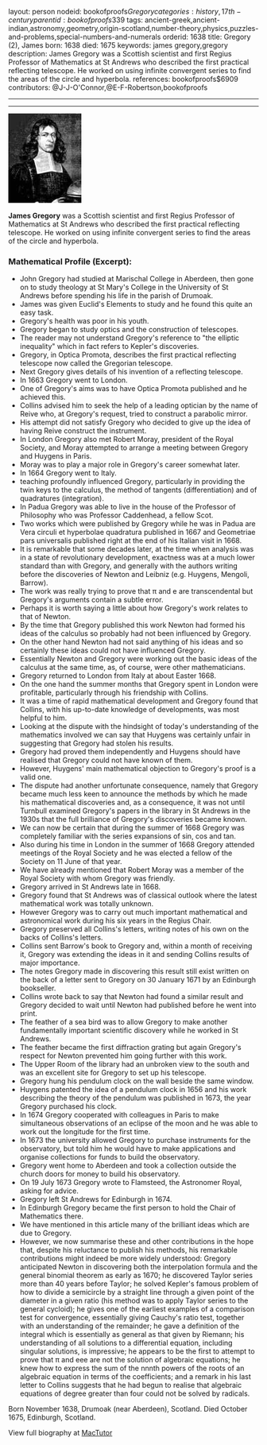 layout: person
nodeid: bookofproofs$Gregory
categories: history,17th-century
parentid: bookofproofs$339
tags: ancient-greek,ancient-indian,astronomy,geometry,origin-scotland,number-theory,physics,puzzles-and-problems,special-numbers-and-numerals
orderid: 1638
title: Gregory (2), James
born: 1638
died: 1675
keywords: james gregory,gregory
description: James Gregory was a Scottish scientist and first Regius Professor of Mathematics at St Andrews who described the first practical reflecting telescope. He worked on using infinite convergent series to find the areas of the circle and hyperbola.
references: bookofproofs$6909
contributors: @J-J-O'Connor,@E-F-Robertson,bookofproofs

---



---

![Gregory.jpg](https://github.com/bookofproofs/bookofproofs.github.io/blob/main/_sources/_assets/images/portraits/Gregory.jpg?raw=true)

**James Gregory** was a Scottish scientist and first Regius Professor of Mathematics at St Andrews who described the first practical reflecting telescope. He worked on using infinite convergent series to find the areas of the circle and hyperbola.

### Mathematical Profile (Excerpt):
* John Gregory had studied at Marischal College in Aberdeen, then gone on to study theology at St Mary's College in the University of St Andrews before spending his life in the parish of Drumoak.
* James was given Euclid's Elements to study and he found this quite an easy task.
* Gregory's health was poor in his youth.
* Gregory began to study optics and the construction of telescopes.
* The reader may not understand Gregory's reference to "the elliptic inequality" which in fact refers to Kepler's discoveries.
* Gregory, in Optica Promota, describes the first practical reflecting telescope now called the Gregorian telescope.
* Next Gregory gives details of his invention of a reflecting telescope.
* In 1663 Gregory went to London.
* One of Gregory's aims was to have Optica Promota published and he achieved this.
* Collins advised him to seek the help of a leading optician by the name of Reive who, at Gregory's request, tried to construct a parabolic mirror.
* His attempt did not satisfy Gregory who decided to give up the idea of having Reive construct the instrument.
* In London Gregory also met Robert Moray, president of the Royal Society, and Moray attempted to arrange a meeting between Gregory and Huygens in Paris.
* Moray was to play a major role in Gregory's career somewhat later.
* In 1664 Gregory went to Italy.
* teaching profoundly influenced Gregory, particularly in providing the twin keys to the calculus, the method of tangents (differentiation) and of quadratures (integration).
* In Padua Gregory was able to live in the house of the Professor of Philosophy who was Professor Caddenhead, a fellow Scot.
* Two works which were published by Gregory while he was in Padua are Vera circuli et hyperbolae quadratura published in 1667 and Geometriae pars universalis published right at the end of his Italian visit in 1668.
* It is remarkable that some decades later, at the time when analysis was in a state of revolutionary development, exactness was at a much lower standard than with Gregory, and generally with the authors writing before the discoveries of Newton and Leibniz (e.g. Huygens, Mengoli, Barrow).
* The work was really trying to prove that π and e are transcendental but Gregory's arguments contain a subtle error.
* Perhaps it is worth saying a little about how Gregory's work relates to that of Newton.
* By the time that Gregory published this work Newton had formed his ideas of the calculus so probably had not been influenced by Gregory.
* On the other hand Newton had not said anything of his ideas and so certainly these ideas could not have influenced Gregory.
* Essentially Newton and Gregory were working out the basic ideas of the calculus at the same time, as, of course, were other mathematicians.
* Gregory returned to London from Italy at about Easter 1668.
* On the one hand the summer months that Gregory spent in London were profitable, particularly through his friendship with Collins.
* It was a time of rapid mathematical development and Gregory found that Collins, with his up-to-date knowledge of developments, was most helpful to him.
* Looking at the dispute with the hindsight of today's understanding of the mathematics involved we can say that Huygens was certainly unfair in suggesting that Gregory had stolen his results.
* Gregory had proved them independently and Huygens should have realised that Gregory could not have known of them.
* However, Huygens' main mathematical objection to Gregory's proof is a valid one.
* The dispute had another unfortunate consequence, namely that Gregory became much less keen to announce the methods by which he made his mathematical discoveries and, as a consequence, it was not until Turnbull examined Gregory's papers in the library in St Andrews in the 1930s that the full brilliance of Gregory's discoveries became known.
* We can now be certain that during the summer of 1668 Gregory was completely familiar with the series expansions of sin, cos and tan.
* Also during his time in London in the summer of 1668 Gregory attended meetings of the Royal Society and he was elected a fellow of the Society on 11 June of that year.
* We have already mentioned that Robert Moray was a member of the Royal Society with whom Gregory was friendly.
* Gregory arrived in St Andrews late in 1668.
* Gregory found that St Andrews was of classical outlook where the latest mathematical work was totally unknown.
* However Gregory was to carry out much important mathematical and astronomical work during his six years in the Regius Chair.
* Gregory preserved all Collins's letters, writing notes of his own on the backs of Collins's letters.
* Collins sent Barrow's book to Gregory and, within a month of receiving it, Gregory was extending the ideas in it and sending Collins results of major importance.
* The notes Gregory made in discovering this result still exist written on the back of a letter sent to Gregory on 30 January 1671 by an Edinburgh bookseller.
* Collins wrote back to say that Newton had found a similar result and Gregory decided to wait until Newton had published before he went into print.
* The feather of a sea bird was to allow Gregory to make another fundamentally important scientific discovery while he worked in St Andrews.
* The feather became the first diffraction grating but again Gregory's respect for Newton prevented him going further with this work.
* The Upper Room of the library had an unbroken view to the south and was an excellent site for Gregory to set up his telescope.
* Gregory hung his pendulum clock on the wall beside the same window.
* Huygens patented the idea of a pendulum clock in 1656 and his work describing the theory of the pendulum was published in 1673, the year Gregory purchased his clock.
* In 1674 Gregory cooperated with colleagues in Paris to make simultaneous observations of an eclipse of the moon and he was able to work out the longitude for the first time.
* In 1673 the university allowed Gregory to purchase instruments for the observatory, but told him he would have to make applications and organise collections for funds to build the observatory.
* Gregory went home to Aberdeen and took a collection outside the church doors for money to build his observatory.
* On 19 July 1673 Gregory wrote to Flamsteed, the Astronomer Royal, asking for advice.
* Gregory left St Andrews for Edinburgh in 1674.
* In Edinburgh Gregory became the first person to hold the Chair of Mathematics there.
* We have mentioned in this article many of the brilliant ideas which are due to Gregory.
* However, we now summarise these and other contributions in the hope that, despite his reluctance to publish his methods, his remarkable contributions might indeed be more widely understood: Gregory anticipated Newton in discovering both the interpolation formula and the general binomial theorem as early as 1670; he discovered Taylor series more than 40 years before Taylor; he solved Kepler's famous problem of how to divide a semicircle by a straight line through a given point of the diameter in a given ratio (his method was to apply Taylor series to the general cycloid); he gives one of the earliest examples of a comparison test for convergence, essentially giving Cauchy's ratio test, together with an understanding of the remainder; he gave a definition of the integral which is essentially as general as that given by Riemann; his understanding of all solutions to a differential equation, including singular solutions, is impressive; he appears to be the first to attempt to prove that π and eee are not the solution of algebraic equations; he knew how to express the sum of the nnnth powers of the roots of an algebraic equation in terms of the coefficients; and a remark in his last letter to Collins suggests that he had begun to realise that algebraic equations of degree greater than four could not be solved by radicals.

Born November 1638, Drumoak (near Aberdeen), Scotland. Died October 1675, Edinburgh, Scotland.

View full biography at [MacTutor](https://mathshistory.st-andrews.ac.uk/Biographies/Gregory/)
